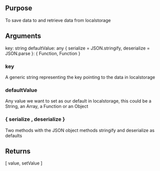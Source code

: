## Purpose
To save data to and retrieve data from localstorage

## Arguments
key: string
defaultValue: any
{ serialize = JSON.stringify, deserialize = JSON.parse }: { Function, Function }

### key
A generic string representing the key pointing to the data in localstorage
### defaultValue
Any value we want to set as our default in localstorage, this could be a String,
an Array, a Function or an Object
### { serialize , deserialize }
Two methods with the JSON object methods stringify and deserialize as defaults

## Returns 
[ value, setValue ]